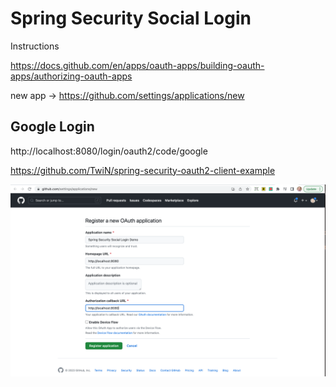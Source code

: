 # Spring Security Social Login

Instructions 

https://docs.github.com/en/apps/oauth-apps/building-oauth-apps/authorizing-oauth-apps 

new app -> https://github.com/settings/applications/new


## Google Login 

http://localhost:8080/login/oauth2/code/google

https://github.com/TwiN/spring-security-oauth2-client-example

![pic](./Screenshot%202023-04-21%20at%202.29.58%20PM.png)